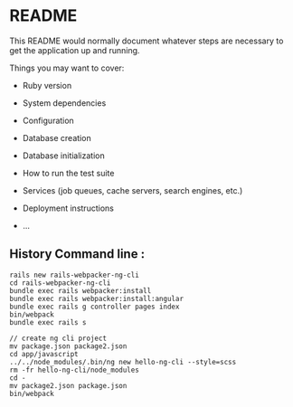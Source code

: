 # README

This README would normally document whatever steps are necessary to get the
application up and running.

Things you may want to cover:

* Ruby version

* System dependencies

* Configuration

* Database creation

* Database initialization

* How to run the test suite

* Services (job queues, cache servers, search engines, etc.)

* Deployment instructions

* ...


## History Command line :
```
rails new rails-webpacker-ng-cli
cd rails-webpacker-ng-cli
bundle exec rails webpacker:install
bundle exec rails webpacker:install:angular
bundle exec rails g controller pages index
bin/webpack
bundle exec rails s

// create ng cli project
mv package.json package2.json
cd app/javascript
../../node_modules/.bin/ng new hello-ng-cli --style=scss
rm -fr hello-ng-cli/node_modules
cd -
mv package2.json package.json
bin/webpack

```